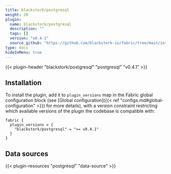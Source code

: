```yaml
---
title: blackstork/postgresql
weight: 20
plugin:
  name: blackstork/postgresql
  description: ""
  tags: []
  version: "v0.4.1"
  source_github: "https://github.com/blackstork-io/fabric/tree/main/internal/postgresql/"
type: docs
hideInMenu: true
---
```


{{< plugin-header "blackstork/postgresql" "postgresql" "v0.4.1" >}}

## Installation

To install the plugin, add it to `plugin_versions` map in the Fabric global configuration block (see [Global configuration]({{< ref "configs.md#global-configuration" >}}) for more details), with a version constraint restricting which available versions of the plugin the codebase is compatible with:

```hcl
fabric {
  plugin_versions = {
    "blackstork/postgresql" = ">= v0.4.1"
  }
}
```


## Data sources

{{< plugin-resources "postgresql" "data-source" >}}
